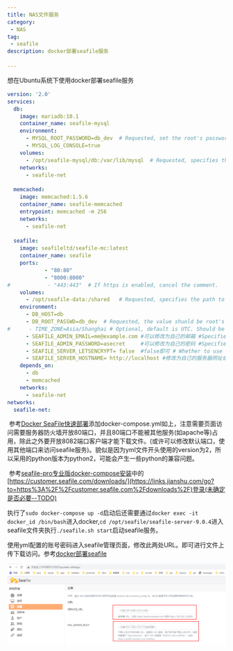 ```yaml
---
title: NAS文件服务
category:
 - NAS
tag:
 - seafile
description: docker部署seafile服务

---
```

想在Ubuntu系统下使用docker部署seafile服务

```yml
version: '2.0'
services:
  db:
    image: mariadb:10.1
    container_name: seafile-mysql
    environment:
      - MYSQL_ROOT_PASSWORD=db_dev  # Requested, set the root's password of MySQL service.
      - MYSQL_LOG_CONSOLE=true
    volumes:
      - /opt/seafile-mysql/db:/var/lib/mysql  # Requested, specifies the path to MySQL data persistent store.
    networks:
      - seafile-net

  memcached:
    image: memcached:1.5.6
    container_name: seafile-memcached
    entrypoint: memcached -m 256
    networks:
      - seafile-net

  seafile:
    image: seafileltd/seafile-mc:latest
    container_name: seafile
    ports:
            - "80:80" 
            - "8000:8000"
#            - "443:443"  # If https is enabled, cancel the comment.
    volumes:
      - /opt/seafile-data:/shared   # Requested, specifies the path to Seafile data persistent store.
    environment:
      - DB_HOST=db
      - DB_ROOT_PASSWD=db_dev  # Requested, the value shuold be root's password of MySQL service.
#      - TIME_ZONE=Asia/Shanghai # Optional, default is UTC. Should be uncomment and set to your local time zone.
      - SEAFILE_ADMIN_EMAIL=me@example.com #可以修改为自己的邮箱 #Specifies Seafile admin user, default is 'me@example.com'.
      - SEAFILE_ADMIN_PASSWORD=asecret     #可以修改为自己的密码 #Specifies Seafile admin password, default is 'asecret'.
      - SEAFILE_SERVER_LETSENCRYPT= false  #false即可 # Whether to use https or not.
      - SEAFILE_SERVER_HOSTNAME= http://localhost #修改为自己的服务器网址或IP地址 # Specifies your host name if https is enabled.
    depends_on:
      - db
      - memcached
    networks:
      - seafile-net
networks:
  seafile-net:

```

​		参考[Docker SeaFile快速部署](https://www.jianshu.com/p/1a2c60e3f118)添加docker-compose.yml如上，注意需要页面访问需要服务器防火墙开放80端口，并且80端口不能被其他服务(如apache等)占用，除此之外要开放8082端口客户端才能下载文件。(或许可以修改默认端口，使用其他端口来访问seafile服务)。貌似是因为yml文件开头使用的version为2，所以采用的python版本为python2，可能会产生一些python的兼容问题。

​		参考[seafile-pro专业版docker-compose安装](https://www.jianshu.com/p/25d73135fb66)中的[https://customer.seafile.com/downloads/](https://links.jianshu.com/go?to=https%3A%2F%2Fcustomer.seafile.com%2Fdownloads%2F)登录(未确定是否必要--TODO)

​		执行了`sudo docker-compose up -d`启动后还需要通过`docker exec -it docker_id /bin/bash`进入docker,`cd /opt/seafile/seafile-server-9.0.4`进入seafile文件夹执行`./seafile.sh start`启动seafile服务。

​		使用yml配置的账号密码进入seafile管理页面，修改此两处URL。即可进行文件上传下载访问。参考[docker部署seafile](https://blog.csdn.net/qq_42289214/article/details/119107011)

![seafile1](NAS文件服务/seafile.png)
